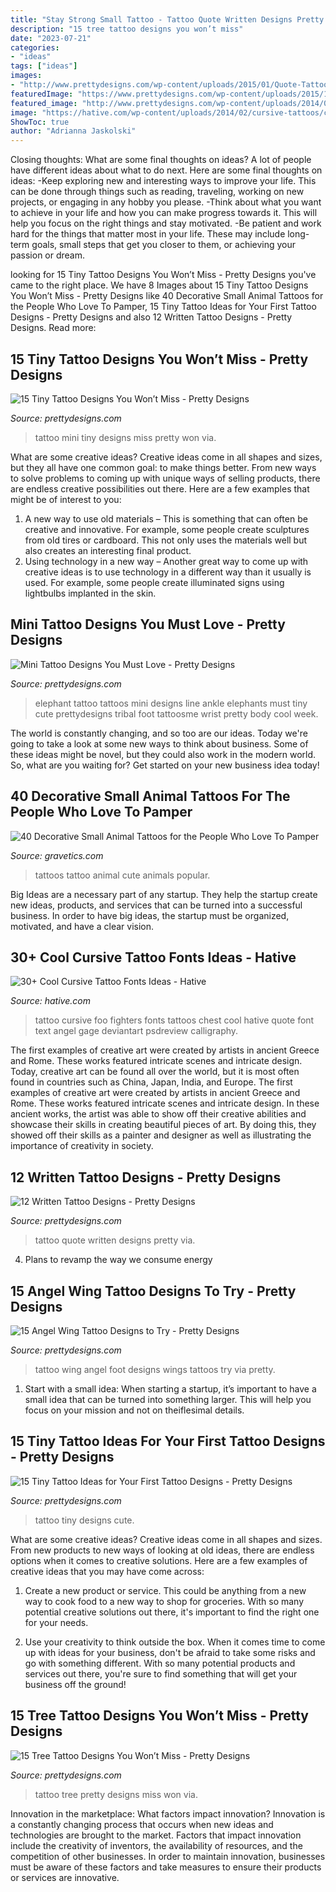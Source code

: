 ```yaml
---
title: "Stay Strong Small Tattoo - Tattoo Quote Written Designs Pretty Via"
description: "15 tree tattoo designs you won’t miss"
date: "2023-07-21"
categories:
- "ideas"
tags: ["ideas"]
images:
- "http://www.prettydesigns.com/wp-content/uploads/2015/01/Quote-Tattoo-for-Girls.jpg"
featuredImage: "https://www.prettydesigns.com/wp-content/uploads/2015/11/Cute-Tiny-Tattoo.jpg"
featured_image: "http://www.prettydesigns.com/wp-content/uploads/2014/09/Mini-Tattoo.jpg"
image: "https://hative.com/wp-content/uploads/2014/02/cursive-tattoos/cursive-chest-tattoo-28.jpg"
ShowToc: true
author: "Adrianna Jaskolski"
---
```



Closing thoughts: What are some final thoughts on ideas?
A lot of people have different ideas about what to do next. Here are some final thoughts on ideas: 
-Keep exploring new and interesting ways to improve your life. This can be done through things such as reading, traveling, working on new projects, or engaging in any hobby you please.
-Think about what you want to achieve in your life and how you can make progress towards it. This will help you focus on the right things and stay motivated. 
-Be patient and work hard for the things that matter most in your life. These may include long-term goals, small steps that get you closer to them, or achieving your passion or dream.

	

		
looking for 15 Tiny Tattoo Designs You Won’t Miss - Pretty Designs you've came to the right place. We have 8 Images about 15 Tiny Tattoo Designs You Won’t Miss - Pretty Designs like 40 Decorative Small Animal Tattoos for the People Who Love To Pamper, 15 Tiny Tattoo Ideas for Your First Tattoo Designs - Pretty Designs and also 12 Written Tattoo Designs - Pretty Designs. Read more:
		
    
## 15 Tiny Tattoo Designs You Won’t Miss - Pretty Designs

<img loading=lazy src="http://www.prettydesigns.com/wp-content/uploads/2014/09/Mini-Tattoo.jpg" onerror="this.onerror=null;this.src='https://tse3.mm.bing.net/th?id=OIP.2ee-aWQi1ha-05HUfvMTQAHaLH&amp;pid=15.1';" alt="15 Tiny Tattoo Designs You Won’t Miss - Pretty Designs">

_Source: prettydesigns.com_

>tattoo mini tiny designs miss pretty won via. 

	

What are some creative ideas?
Creative ideas come in all shapes and sizes, but they all have one common goal: to make things better. From new ways to solve problems to coming up with unique ways of selling products, there are endless creative possibilities out there. Here are a few examples that might be of interest to you: 
1. A new way to use old materials – This is something that can often be creative and innovative. For example, some people create sculptures from old tires or cardboard. This not only uses the materials well but also creates an interesting final product. 
2. Using technology in a new way – Another great way to come up with creative ideas is to use technology in a different way than it usually is used. For example, some people create illuminated signs using lightbulbs implanted in the skin.

    
## Mini Tattoo Designs You Must Love - Pretty Designs

<img loading=lazy src="http://www.prettydesigns.com/wp-content/uploads/2014/11/Small-Elephant-Tattoo.jpg" onerror="this.onerror=null;this.src='https://tse2.mm.bing.net/th?id=OIP.0Omv6UN7eWt9qK3uilwu6gHaJ2&amp;pid=15.1';" alt="Mini Tattoo Designs You Must Love - Pretty Designs">

_Source: prettydesigns.com_

>elephant tattoo tattoos mini designs line ankle elephants must tiny cute prettydesigns tribal foot tattoosme wrist pretty body cool week. 

	

The world is constantly changing, and so too are our ideas. Today we're going to take a look at some new ways to think about business. Some of these ideas might be novel, but they could also work in the modern world. So, what are you waiting for? Get started on your new business idea today!

    
## 40 Decorative Small Animal Tattoos For The People Who Love To Pamper

<img loading=lazy src="http://www.gravetics.com/wp-content/uploads/2017/08/Cute-Tattoo.jpg" onerror="this.onerror=null;this.src='https://tse4.mm.bing.net/th?id=OIP.hNtKqYYYOq9CcyUAsW7LAgHaNt&amp;pid=15.1';" alt="40 Decorative Small Animal Tattoos for the People Who Love To Pamper">

_Source: gravetics.com_

>tattoos tattoo animal cute animals popular. 

	

Big Ideas are a necessary part of any startup. They help the startup create new ideas, products, and services that can be turned into a successful business. In order to have big ideas, the startup must be organized, motivated, and have a clear vision.

    
## 30+ Cool Cursive Tattoo Fonts Ideas - Hative

<img loading=lazy src="https://hative.com/wp-content/uploads/2014/02/cursive-tattoos/cursive-chest-tattoo-28.jpg" onerror="this.onerror=null;this.src='https://tse1.mm.bing.net/th?id=OIP.vq6ihnuu_RrWucn7-T_xrAHaFN&amp;pid=15.1';" alt="30+ Cool Cursive Tattoo Fonts Ideas - Hative">

_Source: hative.com_

>tattoo cursive foo fighters fonts tattoos chest cool hative quote font text angel gage deviantart psdreview calligraphy. 

	

The first examples of creative art were created by artists in ancient Greece and Rome. These works featured intricate scenes and intricate design. Today, creative art can be found all over the world, but it is most often found in countries such as China, Japan, India, and Europe.
The first examples of creative art were created by artists in ancient Greece and Rome. These works featured intricate scenes and intricate design. In these ancient works, the artist was able to show off their creative abilities and showcase their skills in creating beautiful pieces of art. By doing this, they showed off their skills as a painter and designer as well as illustrating the importance of creativity in society.

    
## 12 Written Tattoo Designs - Pretty Designs

<img loading=lazy src="http://www.prettydesigns.com/wp-content/uploads/2015/01/Quote-Tattoo-for-Girls.jpg" onerror="this.onerror=null;this.src='https://tse3.mm.bing.net/th?id=OIP.ZpPJdOTq9ZwAAsctl-FpvAHaLH&amp;pid=15.1';" alt="12 Written Tattoo Designs - Pretty Designs">

_Source: prettydesigns.com_

>tattoo quote written designs pretty via. 

	

4. Plans to revamp the way we consume energy 

    
## 15 Angel Wing Tattoo Designs To Try - Pretty Designs

<img loading=lazy src="http://www.prettydesigns.com/wp-content/uploads/2014/11/Wing-Tattoo-on-Foot.jpg" onerror="this.onerror=null;this.src='https://tse3.mm.bing.net/th?id=OIP.WSRHTT5SuyXepGN0swaZLgHaJ4&amp;pid=15.1';" alt="15 Angel Wing Tattoo Designs to Try - Pretty Designs">

_Source: prettydesigns.com_

>tattoo wing angel foot designs wings tattoos try via pretty. 

	

1. Start with a small idea: When starting a startup, it’s important to have a small idea that can be turned into something larger. This will help you focus on your mission and not on theiflesimal details.

    
## 15 Tiny Tattoo Ideas For Your First Tattoo Designs - Pretty Designs

<img loading=lazy src="https://www.prettydesigns.com/wp-content/uploads/2015/11/Cute-Tiny-Tattoo.jpg" onerror="this.onerror=null;this.src='https://tse3.mm.bing.net/th?id=OIP.kxqddJESxV0d9Rr9jRVw9gHaJ7&amp;pid=15.1';" alt="15 Tiny Tattoo Ideas for Your First Tattoo Designs - Pretty Designs">

_Source: prettydesigns.com_

>tattoo tiny designs cute. 

	

What are some creative ideas?
Creative ideas come in all shapes and sizes. From new products to new ways of looking at old ideas, there are endless options when it comes to creative solutions. Here are a few examples of creative ideas that you may have come across: 
1. Create a new product or service. This could be anything from a new way to cook food to a new way to shop for groceries. With so many potential creative solutions out there, it's important to find the right one for your needs. 

2. Use your creativity to think outside the box. When it comes time to come up with ideas for your business, don't be afraid to take some risks and go with something different. With so many potential products and services out there, you're sure to find something that will get your business off the ground! 


    
## 15 Tree Tattoo Designs You Won’t Miss - Pretty Designs

<img loading=lazy src="http://www.prettydesigns.com/wp-content/uploads/2014/12/Pretty-Tree-Tattoo.jpg" onerror="this.onerror=null;this.src='https://tse2.mm.bing.net/th?id=OIP.nb9UDflwb_YrzFrW3AcVDwHaNQ&amp;pid=15.1';" alt="15 Tree Tattoo Designs You Won’t Miss - Pretty Designs">

_Source: prettydesigns.com_

>tattoo tree pretty designs miss won via. 

	

Innovation in the marketplace: What factors impact innovation?
Innovation is a constantly changing process that occurs when new ideas and technologies are brought to the market. Factors that impact innovation include the creativity of inventors, the availability of resources, and the competition of other businesses. In order to maintain innovation, businesses must be aware of these factors and take measures to ensure their products or services are innovative.

